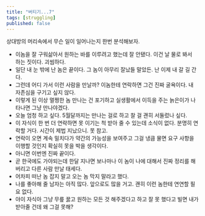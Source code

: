 ```yaml
---
title: "버티기...7"
tags: [struggling]
published: false
---
```


상대방의 머리속에서 무슨 일이 일어나는지 한번 분석해보자.
- 이놈을 잘 구워삶아서 원하는 바를 이루려고 했는데 잘 안됐다. 이건 날 물로 봐서 하는 짓이다. 괴씸하다.
- 일단 내 눈 밖에 난 놈은 끝이다. 그 놈이 아무리 잘났들 말았든. 난 이제 내 갈 길 간다.
- 그런데 어디 가서 이런 사람을 만날까? 이놈한테 연락하면 그건 진짜 굴욕이다. 내 자존심을 구기고 싶지 않다. 
- 이렇게 된 이상 멀쩡한 놈 만나는 건 포기하고 실생활에서 이득을 주는 늙은이가 나타나면 그냥 만나야겠다.
- 오늘 엄청 하고 싶다. 5월달까지는 만나는 걸로 하고 찰 걸 괜히 서둘렀나 싶다.
- 이 자식이 한 번 더 연락하면 못 이기는 척 받아 줄 수 있는데 소식이 없다. 분명히 연락할 거다. 시간이 제법 지났으니. 못 참고.
- 연락이 오면 계속 밀치다가 약간의 가능성을 보여주고 그걸 냉큼 물면 요구 사항을 이행할 것인지 확실히 못을 박을 생각이다.
- 아니면 이번엔 진짜 끝이다.
- 곧 한국에도 가야되는데 한달 지나면 보나마나 이 놈이 나에 대해서 진짜 정리를 해버리고 다른 사람 만날 태세다.
- 어차피 떠난 놈 잡지 말고 오는 놈 막지 말라고 했다. 
- 나를 좋아해 줄 남자는 아직 많다. 앞으로도 많을 거고. 괜히 이런 놈한테 연연할 필요 없다.
- 야이 자식아 그냥 무릎 꿇고 원하는 모든 것 해주겠다고 하고 잘 못 했다고 빌면 내가 받아줄 건데 왜 그걸 못해?




